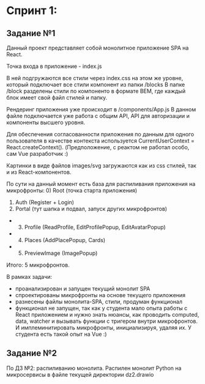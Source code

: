 # Спринт 1: 

## Задание №1
Данный проект представляет собой монолитное приложение SPA на React.

Точка входа в приложение - index.js

В ней подгружаются все стили через index.css на этом же уровне, который подключает все стили компонент из папки /blocks
В папке /block разделены стили по компоненто в формате BEM, где каждый блок имеет свой файл стилей и папку.

Рендеринг приложения уже происходит в /components/App.js
В данном файле подключается уже работа с общим API, API для авторизации и компоненты высшего уровня.

Для обеспечения согласованности приложения по данным для одного пользователя в качестве контекста используется  CurrentUserContext = React.createContext(). (Предположение, с реактом не работал особо, сам Vue разработчик :)

Картинки в виде файлов images/svg загружаются как из css стилей, так и из React-компонентов.

По сути на данный момент есть база для распиливания приложения на микрофронты:
0) Root (точка старта приложения)
1) Auth (Register + Login)
2) Portal (тут шапка и подвал, запуск других микрофронтов)
- 3) Profile (ReadProfile, EditProfilePopup, EditAvatarPopup)
- 4) Places (AddPlacePopup, Cards) 
- 5) PreviewImage (ImagePopup)

Итого: 5 микрофронтов.

В рамках задачи:
- проанализирован и запущен текущий монолит SPA
- спроектированы микрофронты на основе текущего приложения
- разнесены файлы монолита-SPA, стили, продуман функционал
- функционал не запущен, так как у студента мало опыта работы с React приложением и нужно знать нюансы, как проводить computed, data, watcher и вызывать функции с тригером внутри микрофронтов. И имплеминитировать микрофронты, инициализируя, удаляя их. У студента есть такой опыт на Vue :)

## Задание №2
По ДЗ №2: распиливанию монолита. 
Распилен монолит Python на микросервисы в файле текущей директории dz2.drawio